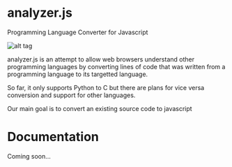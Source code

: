 analyzer.js
===========

Programming Language Converter for Javascript

![alt tag](http://i.imgur.com/fcwJueC.png)

analyzer.js is an attempt to allow web browsers understand 
other programming languages by converting lines of code that
was written from a programming language to its targetted
language.

So far, it only supports Python to C but there are plans for
vice versa conversion and support for other languages.

Our main goal is to convert an existing source code to javascript


Documentation
===========
Coming soon...
